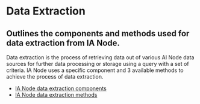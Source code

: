 # Data Extraction
## Outlines the components and methods used for data extraction from IA Node.

Data extraction is the process of retrieving data out of various AI Node data sources for further data processing or storage using a query with a set of criteria. IA Node uses a specific component and 3 available methods to achieve the process of data extraction. 
- [IA Node data extraction components](data-extraction-components.md) 
- [IA Node data extraction methods](data-extraction-methods.md) 
